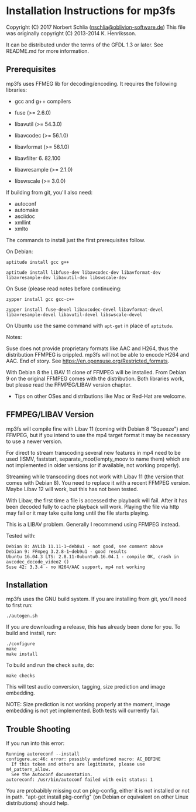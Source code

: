 Installation Instructions for mp3fs
===================================

Copyright (C) 2017 Norbert Schlia (nschlia@oblivion-software.de)
This file was originally copyright (C) 2013-2014 K. Henriksson. 

It can be distributed under the terms of the GFDL 1.3 or later. 
See README.md for more information.

Prerequisites
-------------

mp3fs uses FFMEG lib for decoding/encoding. It requires the following 
libraries:

* gcc and g++ compilers

* fuse (>= 2.6.0)

* libavutil      (>= 54.3.0)
* libavcodec     (>= 56.1.0)
* libavformat    (>= 56.1.0)
* libavfilter     6. 82.100
* libavresample  (>= 2.1.0)
* libswscale     (>= 3.0.0)

If building from git, you'll also need:

* autoconf
* automake
* asciidoc
* xmllint
* xmlto

The commands to install just the first prerequisites follow.

On Debian:

    aptitude install gcc g++

    aptitude install libfuse-dev libavcodec-dev libavformat-dev libavresample-dev libavutil-dev libswscale-dev

On Suse (please read notes before continueing:

    zypper install gcc gcc-c++

    zypper install fuse-devel libavcodec-devel libavformat-devel libavresample-devel libavutil-devel libswscale-devel

On Ubuntu use the same command with `apt-get` in place of `aptitude`.
    
Notes:

Suse does not provide proprietary formats like AAC and H264, thus
the distribution FFMPEG is crippled. mp3fs will not be able to
encode H264 and AAC. End of story. 
See https://en.opensuse.org/Restricted_formats.

With Debian 8 the LIBAV 11 clone of FFMPEG will be installed. From 
Debian 9 on the original FFMPEG comes with the distribution. Both 
libraries work, but please read the FFMPEG/LIBAV version chapter.

* Tips on other OSes and distributions like Mac or Red-Hat are welcome.

FFMPEG/LIBAV Version
--------------------

mp3fs will compile fine with Libav 11 (coming with Debian 8 "Squeeze")
and FFMPEG, but if you intend to use the mp4 target format it may be
necessary to use a newer version.

For direct to stream transcoding several new features in mp4 need to
be used (ISMV, faststart, separate_moof/empty_moov to name them) 
which are not implemented in older versions (or if available, not 
working properly). 

Streaming while transcoding does not work with Libav 11 (the version
that comes with Debian 8). You need to replace it with a recent
FFMPEG version. Maybe Libav 12 will work, but this has not been
tested.

With Libav, the first time a file is accessed the playback will fail.
After it has been decoded fully to cache playback will work. Playing
the file via http may fail or it may take quite long until the
file starts playing.

This is a LIBAV problem. Generally I recommend using FFMPEG instead.

Tested with:

	Debian 8: AVLib 11.11-1~deb8u1 - not good, see comment above
	Debian 9: FFmpeg 3.2.8-1~deb9u1 - good results
	Ubuntu 16.04.3 LTS: 2.8.11-0ubuntu0.16.04.1 - compile OK, crash in avcodec_decode_video2 ()
	Suse 42: 3.3.4 - no H264/AAC support, mp4 not working

Installation
------------

mp3fs uses the GNU build system. If you are installing from git, you'll
need to first run:

    ./autogen.sh

If you are downloading a release, this has already been done for you. To
build and install, run:

    ./configure
    make
    make install
    
To build and run the check suite, do:    

    make checks
    
This will test audio conversion, tagging, size prediction and image embedding.

NOTE: Size prediction is not working properly at the moment, image embedding
is not yet implemented. Both tests will currently fail.

Trouble Shooting
----------------

If you run into this error:
    
    Running autoreconf --install
    configure.ac:46: error: possibly undefined macro: AC_DEFINE
      If this token and others are legitimate, please use m4_pattern_allow.
      See the Autoconf documentation.
    autoreconf: /usr/bin/autoconf failed with exit status: 1

You are probabibly missing out on pkg-config, either it is not installed or
not in path. "apt-get install pkg-config" (on Debian or equivalent on other
Linux distributions) should help.
